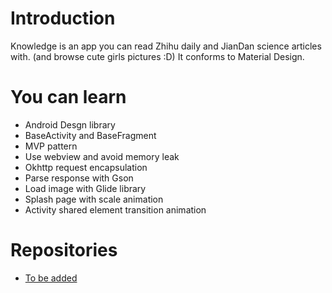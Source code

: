 Introduction
===
Knowledge is an app you can read Zhihu daily and JianDan science articles with. (and browse cute girls pictures :D)
It conforms to Material Design.

You can learn
===
- Android Desgn library
- BaseActivity and BaseFragment
- MVP pattern
- Use webview and avoid memory leak
- Okhttp request encapsulation
- Parse response with Gson
- Load image with Glide library
- Splash page with scale animation
- Activity shared element transition animation

Repositories
===
- [To be added](http://www.google.com)


